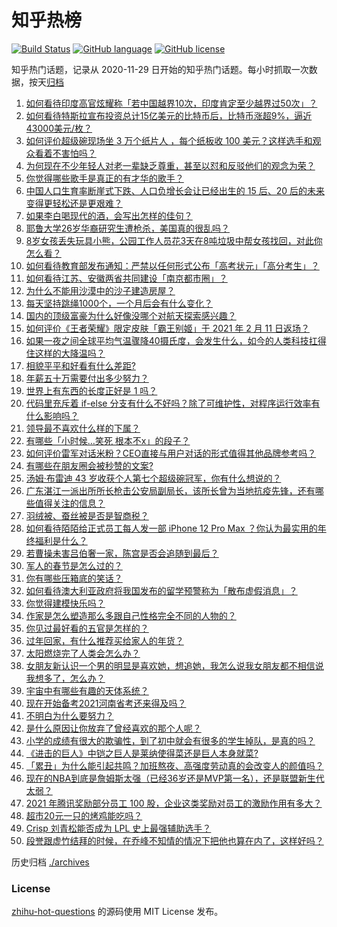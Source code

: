 # 知乎热榜
[![Build Status](https://github.com/ToWeLong/zhihu-hot-questions/workflows/CI/badge.svg)](https://github.com/ToWeLong/zhihu-hot-questions/actions)
[![GitHub language](https://img.shields.io/badge/language-golang-orange.svg)](https://golang.org/)
[![GitHub license](https://img.shields.io/github/license/ToWeLong/zhihu-hot-questions)](https://github.com/ToWeLong/zhihu-hot-questions/blob/main/LICENSE)

知乎热门话题，记录从 2020-11-29 日开始的知乎热门话题。每小时抓取一次数据，按天[归档](./archives)

<!-- BEGIN -->

1. [如何看待印度高官炫耀称「若中国越界10次，印度肯定至少越界过50次」？](https://www.zhihu.com/question/443410219)
1. [如何看待特斯拉宣布投资总计15亿美元的比特币后，比特币涨超9%，逼近43000美元/枚？](https://www.zhihu.com/question/443502239)
1. [如何评价超级碗现场坐 3 万个纸片人 ，每个纸板收 100 美元？这样选手和观众看着不害怕吗？](https://www.zhihu.com/question/443416930)
1. [为何现在不少年轻人对老一辈缺乏尊重，甚至以怼和反驳他们的观念为荣？](https://www.zhihu.com/question/441091955)
1. [你觉得哪些歌手是真正的有才华的歌手？](https://www.zhihu.com/question/421648239)
1. [中国人口生育率断崖式下跌、人口负增长会让已经出生的 15 后、20 后的未来变得更轻松还是更艰难？](https://www.zhihu.com/question/443275766)
1. [如果李白喝现代的酒，会写出怎样的佳句？](https://www.zhihu.com/question/442712408)
1. [耶鲁大学26岁华裔研究生遭枪杀，美国真的很乱吗？](https://www.zhihu.com/question/443408828)
1. [8岁女孩丢失玩具小熊，公园工作人员花3天在8吨垃圾中帮女孩找回，对此你怎么看？](https://www.zhihu.com/question/443261024)
1. [如何看待教育部发布通知：严禁以任何形式公布「高考状元」「高分考生」？](https://www.zhihu.com/question/443466003)
1. [如何看待江苏、安徽两省共同建设「南京都市圈」？](https://www.zhihu.com/question/443422699)
1. [为什么不能用沙漠中的沙子建造房屋？](https://www.zhihu.com/question/419597466)
1. [每天坚持跳绳1000个，一个月后会有什么变化？](https://www.zhihu.com/question/400648101)
1. [国内的顶级富豪为什么好像没哪个对航天探索感兴趣？](https://www.zhihu.com/question/442986606)
1. [如何评价《王者荣耀》限定皮肤「霸王别姬」于 2021 年 2 月 11 日返场？](https://www.zhihu.com/question/443364664)
1. [如果一夜之间全球平均气温骤降40摄氏度，会发生什么，如今的人类科技扛得住这样的大降温吗？](https://www.zhihu.com/question/442932573)
1. [相貌平平和好看有什么差距?](https://www.zhihu.com/question/436671368)
1. [年薪五十万需要付出多少努力？](https://www.zhihu.com/question/385732321)
1. [世界上有东西的长度正好是 1 吗？](https://www.zhihu.com/question/442708177)
1. [代码里充斥着 if-else 分支有什么不好吗？除了可维护性，对程序运行效率有什么影响吗？](https://www.zhihu.com/question/441518636)
1. [领导最不喜欢什么样的下属？](https://www.zhihu.com/question/401065430)
1. [有哪些「小时候…笑死 根本不x」的段子？](https://www.zhihu.com/question/443220155)
1. [如何评价雷军对话米粉？CEO直接与用户对话的形式值得其他品牌参考吗？](https://www.zhihu.com/question/443423710)
1. [有哪些在朋友圈会被秒赞的文案?](https://www.zhihu.com/question/408472647)
1. [汤姆·布雷迪 43 岁收获个人第七个超级碗冠军，你有什么想说的？](https://www.zhihu.com/question/443419889)
1. [广东湛江一派出所所长枪击公安局副局长，该所长曾为当地抗疫先锋，还有哪些值得关注的信息？](https://www.zhihu.com/question/443424525)
1. [羽绒被、蚕丝被是否是智商税？](https://www.zhihu.com/question/263359954)
1. [如何看待陌陌给正式员工每人发一部 iPhone 12 Pro Max ？你认为最实用的年终福利是什么？](https://www.zhihu.com/question/443424831)
1. [若曹操未害吕伯奢一家，陈宫是否会追随到最后？](https://www.zhihu.com/question/442601901)
1. [军人的春节是怎么过的？](https://www.zhihu.com/question/443404210)
1. [你有哪些压箱底的笑话？](https://www.zhihu.com/question/267249806)
1. [如何看待澳大利亚政府将我国发布的留学预警称为「散布虚假消息」？](https://www.zhihu.com/question/443409835)
1. [你觉得建模快乐吗？](https://www.zhihu.com/question/443310456)
1. [作家是怎么塑造那么多跟自己性格完全不同的人物的？](https://www.zhihu.com/question/20157308)
1. [你见过最好看的五官是怎样的？](https://www.zhihu.com/question/62598205)
1. [过年回家，有什么推荐买给家人的年货？](https://www.zhihu.com/question/39873708)
1. [太阳燃烧完了人类会怎么办？](https://www.zhihu.com/question/443023045)
1. [女朋友新认识一个男的明显是喜欢她，想追她，我怎么说我女朋友都不相信说我想多了，怎么办？](https://www.zhihu.com/question/443086749)
1. [宇宙中有哪些有趣的天体系统？](https://www.zhihu.com/question/266686444)
1. [现在开始备考2021河南省考还来得及吗？](https://www.zhihu.com/question/438595945)
1. [不明白为什么要努力？](https://www.zhihu.com/question/441526216)
1. [是什么原因让你放弃了曾经喜欢的那个人呢？](https://www.zhihu.com/question/442362235)
1. [小学的成绩有很大的欺骗性，到了初中就会有很多的学生掉队，是真的吗？](https://www.zhihu.com/question/433616847)
1. [《进击的巨人》中铠之巨人是莱纳使得菜还是巨人本身就菜?](https://www.zhihu.com/question/374117590)
1. [「累丑」为什么能引起共鸣？加班熬夜、高强度劳动真的会改变人的颜值吗？](https://www.zhihu.com/question/443459906)
1. [现在的NBA到底是詹姆斯太强（已经36岁还是MVP第一名），还是联盟新生代太弱？](https://www.zhihu.com/question/442111214)
1. [2021 年腾讯奖励部分员工 100 股，企业这类奖励对员工的激励作用有多大？](https://www.zhihu.com/question/443423122)
1. [超市20元一只的烤鸡能吃吗？](https://www.zhihu.com/question/442735401)
1. [Crisp 刘青松能否成为 LPL 史上最强辅助选手？](https://www.zhihu.com/question/442120329)
1. [段誉跟虚竹结拜的时候，在乔峰不知情的情况下把他也算在内了，这样好吗？](https://www.zhihu.com/question/443268531)

<!-- END -->

历史归档 [./archives](./archives)


### License
[zhihu-hot-questions](https://github.com/towelong/zhihu-hot-questions) 的源码使用 MIT License 发布。